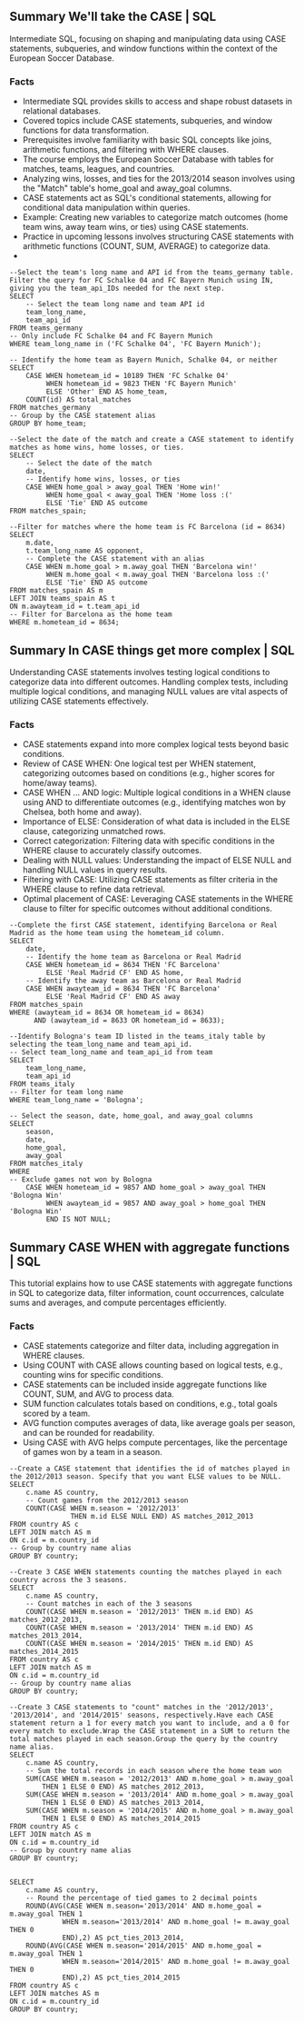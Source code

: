 ## Summary We'll take the CASE | SQL
Intermediate SQL, focusing on shaping and manipulating data using CASE statements, subqueries, and window functions within the context of the European Soccer Database.

### Facts
- Intermediate SQL provides skills to access and shape robust datasets in relational databases.
- Covered topics include CASE statements, subqueries, and window functions for data transformation.
- Prerequisites involve familiarity with basic SQL concepts like joins, arithmetic functions, and filtering with WHERE clauses.
- The course employs the European Soccer Database with tables for matches, teams, leagues, and countries.
- Analyzing wins, losses, and ties for the 2013/2014 season involves using the "Match" table's home_goal and away_goal columns.
- CASE statements act as SQL's conditional statements, allowing for conditional data manipulation within queries.
- Example: Creating new variables to categorize match outcomes (home team wins, away team wins, or ties) using CASE statements.
- Practice in upcoming lessons involves structuring CASE statements with arithmetic functions (COUNT, SUM, AVERAGE) to categorize data.
- 
```
--Select the team's long name and API id from the teams_germany table. Filter the query for FC Schalke 04 and FC Bayern Munich using IN, giving you the team_api_IDs needed for the next step.
SELECT
	-- Select the team long name and team API id
	team_long_name,
	team_api_id
FROM teams_germany
-- Only include FC Schalke 04 and FC Bayern Munich
WHERE team_long_name in ('FC Schalke 04', 'FC Bayern Munich');

-- Identify the home team as Bayern Munich, Schalke 04, or neither
SELECT 
    CASE WHEN hometeam_id = 10189 THEN 'FC Schalke 04'
         WHEN hometeam_id = 9823 THEN 'FC Bayern Munich'
         ELSE 'Other' END AS home_team,
	COUNT(id) AS total_matches
FROM matches_germany
-- Group by the CASE statement alias
GROUP BY home_team;

--Select the date of the match and create a CASE statement to identify matches as home wins, home losses, or ties.
SELECT 
	-- Select the date of the match
	date,
	-- Identify home wins, losses, or ties
	CASE WHEN home_goal > away_goal THEN 'Home win!'
         WHEN home_goal < away_goal THEN 'Home loss :(' 
         ELSE 'Tie' END AS outcome
FROM matches_spain;

--Filter for matches where the home team is FC Barcelona (id = 8634)
SELECT 
	m.date,
	t.team_long_name AS opponent,
	-- Complete the CASE statement with an alias
	CASE WHEN m.home_goal > m.away_goal THEN 'Barcelona win!'
         WHEN m.home_goal < m.away_goal THEN 'Barcelona loss :(' 
         ELSE 'Tie' END AS outcome 
FROM matches_spain AS m
LEFT JOIN teams_spain AS t 
ON m.awayteam_id = t.team_api_id
-- Filter for Barcelona as the home team
WHERE m.hometeam_id = 8634; 
```

## Summary In CASE things get more complex | SQL

Understanding CASE statements involves testing logical conditions to categorize data into different outcomes. Handling complex tests, including multiple logical conditions, and managing NULL values are vital aspects of utilizing CASE statements effectively.

### Facts
- CASE statements expand into more complex logical tests beyond basic conditions.
- Review of CASE WHEN: One logical test per WHEN statement, categorizing outcomes based on conditions (e.g., higher scores for home/away teams).
- CASE WHEN ... AND logic: Multiple logical conditions in a WHEN clause using AND to differentiate outcomes (e.g., identifying matches won by Chelsea, both home and away).
- Importance of ELSE: Consideration of what data is included in the ELSE clause, categorizing unmatched rows.
- Correct categorization: Filtering data with specific conditions in the WHERE clause to accurately classify outcomes.
- Dealing with NULL values: Understanding the impact of ELSE NULL and handling NULL values in query results.
- Filtering with CASE: Utilizing CASE statements as filter criteria in the WHERE clause to refine data retrieval.
- Optimal placement of CASE: Leveraging CASE statements in the WHERE clause to filter for specific outcomes without additional conditions.
  
```
--Complete the first CASE statement, identifying Barcelona or Real Madrid as the home team using the hometeam_id column.
SELECT 
	date,
	-- Identify the home team as Barcelona or Real Madrid
	CASE WHEN hometeam_id = 8634 THEN 'FC Barcelona' 
         ELSE 'Real Madrid CF' END AS home,
    -- Identify the away team as Barcelona or Real Madrid
	CASE WHEN awayteam_id = 8634 THEN 'FC Barcelona' 
         ELSE 'Real Madrid CF' END AS away
FROM matches_spain
WHERE (awayteam_id = 8634 OR hometeam_id = 8634)
      AND (awayteam_id = 8633 OR hometeam_id = 8633);

--Identify Bologna's team ID listed in the teams_italy table by selecting the team_long_name and team_api_id.
-- Select team_long_name and team_api_id from team
SELECT
	team_long_name,
	team_api_id
FROM teams_italy
-- Filter for team long name
WHERE team_long_name = 'Bologna';

-- Select the season, date, home_goal, and away_goal columns
SELECT 
	season,
	date,
	home_goal,
	away_goal
FROM matches_italy
WHERE
-- Exclude games not won by Bologna
	CASE WHEN hometeam_id = 9857 AND home_goal > away_goal THEN 'Bologna Win'
         WHEN awayteam_id = 9857 AND away_goal > home_goal THEN 'Bologna Win' 
         END IS NOT NULL;
```


## Summary CASE WHEN with aggregate functions | SQL

This tutorial explains how to use CASE statements with aggregate functions in SQL to categorize data, filter information, count occurrences, calculate sums and averages, and compute percentages efficiently.

### Facts
- CASE statements categorize and filter data, including aggregation in WHERE clauses.
- Using COUNT with CASE allows counting based on logical tests, e.g., counting wins for specific conditions.
- CASE statements can be included inside aggregate functions like COUNT, SUM, and AVG to process data.
- SUM function calculates totals based on conditions, e.g., total goals scored by a team.
- AVG function computes averages of data, like average goals per season, and can be rounded for readability.
- Using CASE with AVG helps compute percentages, like the percentage of games won by a team in a season.

```
--Create a CASE statement that identifies the id of matches played in the 2012/2013 season. Specify that you want ELSE values to be NULL.
SELECT 
	c.name AS country,
    -- Count games from the 2012/2013 season
	COUNT(CASE WHEN m.season = '2012/2013' 
          	   THEN m.id ELSE NULL END) AS matches_2012_2013
FROM country AS c
LEFT JOIN match AS m
ON c.id = m.country_id
-- Group by country name alias
GROUP BY country;

--Create 3 CASE WHEN statements counting the matches played in each country across the 3 seasons.
SELECT 
	c.name AS country,
    -- Count matches in each of the 3 seasons
	COUNT(CASE WHEN m.season = '2012/2013' THEN m.id END) AS matches_2012_2013,
	COUNT(CASE WHEN m.season = '2013/2014' THEN m.id END) AS matches_2013_2014,
	COUNT(CASE WHEN m.season = '2014/2015' THEN m.id END) AS matches_2014_2015
FROM country AS c
LEFT JOIN match AS m
ON c.id = m.country_id
-- Group by country name alias
GROUP BY country;

--Create 3 CASE statements to "count" matches in the '2012/2013', '2013/2014', and '2014/2015' seasons, respectively.Have each CASE statement return a 1 for every match you want to include, and a 0 for every match to exclude.Wrap the CASE statement in a SUM to return the total matches played in each season.Group the query by the country name alias.
SELECT 
	c.name AS country,
    -- Sum the total records in each season where the home team won
	SUM(CASE WHEN m.season = '2012/2013' AND m.home_goal > m.away_goal 
        THEN 1 ELSE 0 END) AS matches_2012_2013,
	SUM(CASE WHEN m.season = '2013/2014' AND m.home_goal > m.away_goal 
        THEN 1 ELSE 0 END) AS matches_2013_2014,
	SUM(CASE WHEN m.season = '2014/2015' AND m.home_goal > m.away_goal 
        THEN 1 ELSE 0 END) AS matches_2014_2015
FROM country AS c
LEFT JOIN match AS m
ON c.id = m.country_id
-- Group by country name alias
GROUP BY country;


SELECT 
	c.name AS country,
    -- Round the percentage of tied games to 2 decimal points
	ROUND(AVG(CASE WHEN m.season='2013/2014' AND m.home_goal = m.away_goal THEN 1
			 WHEN m.season='2013/2014' AND m.home_goal != m.away_goal THEN 0
			 END),2) AS pct_ties_2013_2014,
	ROUND(AVG(CASE WHEN m.season='2014/2015' AND m.home_goal = m.away_goal THEN 1
			 WHEN m.season='2014/2015' AND m.home_goal != m.away_goal THEN 0
			 END),2) AS pct_ties_2014_2015
FROM country AS c
LEFT JOIN matches AS m
ON c.id = m.country_id
GROUP BY country;
```
